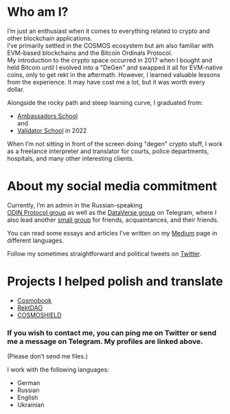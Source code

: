 # Who am I?

I’m just an enthusiast when it comes to everything related to crypto and other blockchain applications.  
I’ve primarily settled in the COSMOS ecosystem but am also familiar with EVM-based blockchains and the Bitcoin Ordinals Protocol.  
My introduction to the crypto space occurred in 2017 when I bought and held Bitcoin until I evolved into a "DeGen" and swapped it all for EVM-native coins, only to get rekt in the aftermath. However, I learned valuable lessons from the experience. It may have cost me a lot, but it was worth every dollar.

Alongside the rocky path and steep learning curve, I graduated from:  
- [Ambassadors School](https://ambassadors.school/)  
and  
- [Validator School](https://validators.network/) in 2022  

When I’m not sitting in front of the screen doing "degen" crypto stuff, I work as a freelance interpreter and translator for courts, police departments, hospitals, and many other interesting clients.

# About my social media commitment

Currently, I’m an admin in the Russian-speaking  
[ODIN Protocol group](https://t.me/ODINprotocol_ru) as well as the [DataVerse group](https://t.me/geodb_russia) on Telegram, where I also lead another [small group](https://t.me/+Pg3xmYOyfnxiOWQy) for friends, acquaintances, and their friends.

You can read some essays and articles I’ve written on my [Medium](https://medium.com/@Nicolas_Danylove) page in different languages.

Follow my sometimes straightforward and political tweets on [Twitter](https://twitter.com/bbbmining21).

# Projects I helped polish and translate

- [Cosmobook](https://github.com/keepyourlightson/cosmobook_eng)
- [RektDAO](https://medium.com/@daorekt)
- [COSMOSHIELD](https://blog.cosmoshield.org)

### If you wish to contact me, you can ping me on Twitter or send me a message on Telegram. My profiles are linked above.  
(Please don’t send me files.)

I work with the following languages:
- German
- Russian
- English
- Ukrainian

